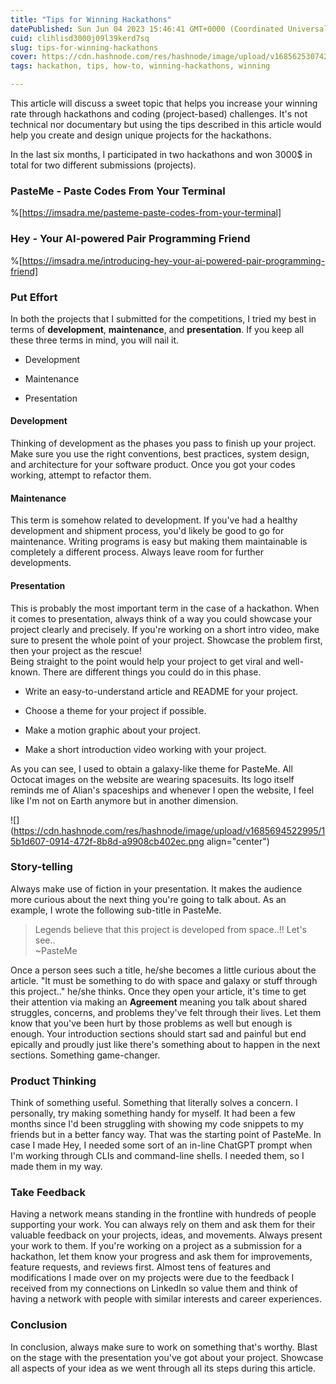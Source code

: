 ```yaml
---
title: "Tips for Winning Hackathons"
datePublished: Sun Jun 04 2023 15:46:41 GMT+0000 (Coordinated Universal Time)
cuid: clihlisd3000j09l39kerd7sq
slug: tips-for-winning-hackathons
cover: https://cdn.hashnode.com/res/hashnode/image/upload/v1685625307420/2126a1b8-d052-4f38-b51a-7b24218ac82c.png
tags: hackathon, tips, how-to, winning-hackathons, winning

---
```


This article will discuss a sweet topic that helps you increase your winning rate through hackathons and coding (project-based) challenges. It's not technical nor documentary but using the tips described in this article would help you create and design unique projects for the hackathons.

In the last six months, I participated in two hackathons and won 3000$ in total for two different submissions (projects).

### PasteMe - Paste Codes From Your Terminal

%[https://imsadra.me/pasteme-paste-codes-from-your-terminal] 

### Hey - Your AI-powered Pair Programming Friend

%[https://imsadra.me/introducing-hey-your-ai-powered-pair-programming-friend] 

### Put Effort

In both the projects that I submitted for the competitions, I tried my best in terms of **development**, **maintenance**, and **presentation**. If you keep all these three terms in mind, you will nail it.

* Development
    
* Maintenance
    
* Presentation
    

#### Development

Thinking of development as the phases you pass to finish up your project. Make sure you use the right conventions, best practices, system design, and architecture for your software product. Once you got your codes working, attempt to refactor them.

#### Maintenance

This term is somehow related to development. If you've had a healthy development and shipment process, you'd likely be good to go for maintenance. Writing programs is easy but making them maintainable is completely a different process. Always leave room for further developments.

#### Presentation

This is probably the most important term in the case of a hackathon. When it comes to presentation, always think of a way you could showcase your project clearly and precisely. If you're working on a short intro video, make sure to present the whole point of your project. Showcase the problem first, then your project as the rescue!  
Being straight to the point would help your project to get viral and well-known. There are different things you could do in this phase.

* Write an easy-to-understand article and README for your project.
    
* Choose a theme for your project if possible.
    
* Make a motion graphic about your project.
    
* Make a short introduction video working with your project.
    

As you can see, I used to obtain a galaxy-like theme for PasteMe. All Octocat images on the website are wearing spacesuits. Its logo itself reminds me of Alian's spaceships and whenever I open the website, I feel like I'm not on Earth anymore but in another dimension.

![](https://cdn.hashnode.com/res/hashnode/image/upload/v1685694522995/15b1d607-0914-472f-8b8d-a9908cb402ec.png align="center")

### Story-telling

Always make use of fiction in your presentation. It makes the audience more curious about the next thing you're going to talk about. As an example, I wrote the following sub-title in PasteMe.

> Legends believe that this project is developed from space..!! Let's see..  
> ~PasteMe

Once a person sees such a title, he/she becomes a little curious about the article. "It must be something to do with space and galaxy or stuff through this project.." he/she thinks. Once they open your article, it's time to get their attention via making an **Agreement** meaning you talk about shared struggles, concerns, and problems they've felt through their lives. Let them know that you've been hurt by those problems as well but enough is enough. Your introduction sections should start sad and painful but end epically and proudly just like there's something about to happen in the next sections. Something game-changer.

### Product Thinking

Think of something useful. Something that literally solves a concern. I personally, try making something handy for myself. It had been a few months since I'd been struggling with showing my code snippets to my friends but in a better fancy way. That was the starting point of PasteMe. In case I made Hey, I needed some sort of an in-line ChatGPT prompt when I'm working through CLIs and command-line shells. I needed them, so I made them in my way.

### Take Feedback

Having a network means standing in the frontline with hundreds of people supporting your work. You can always rely on them and ask them for their valuable feedback on your projects, ideas, and movements. Always present your work to them. If you're working on a project as a submission for a hackathon, let them know your progress and ask them for improvements, feature requests, and reviews first. Almost tens of features and modifications I made over on my projects were due to the feedback I received from my connections on LinkedIn so value them and think of having a network with people with similar interests and career experiences.

### Conclusion

In conclusion, always make sure to work on something that's worthy. Blast on the stage with the presentation you've got about your project. Showcase all aspects of your idea as we went through all its steps during this article.